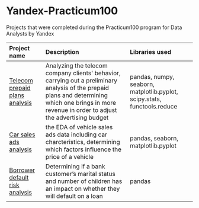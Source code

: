 # Yandex-Practicum100
Projects that were completed during the Practicum100 program for Data Analysts by Yandex

| Project name          | Description                                     | Libraries used             |
| :-------------------- | :---------------------------------------------- |:---------------------------|
|[Telecom prepaid plans analysis](https://github.com/anastasia-klein/Yandex-Practicum100/tree/main/Telecom%20prepaid%20plans%20analysis)|Analyzing the telecom company clients' behavior, carrying out a preliminary analysis of the prepaid plans and determining which one brings in more revenue in order to adjust the advertising budget|pandas, numpy, seaborn, matplotlib.pyplot, scipy.stats, functools.reduce|
|[Car sales ads analysis](https://github.com/anastasia-klein/Yandex-Practicum100/tree/main/Car%20sales%20ads%20analysis)|the EDA of vehicle sales ads data including car charcteristics, determining which factors influence the price of a vehicle|pandas, seaborn, matplotlib.pyplot|
| [Borrower default risk analysis](https://github.com/anastasia-klein/Yandex-Practicum100/tree/main/Borrower%20default%20risk%20analysis)| Determining if a bank customer’s marital status and number of children has an impact on whether they will default on a loan| pandas| 

